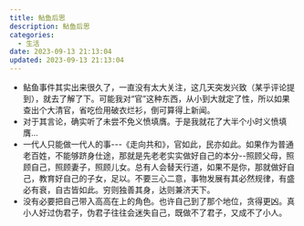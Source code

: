 ```yaml
---
title: 鲇鱼后思
description: 鲇鱼后思
categories:
  - 生活 
date: 2023-09-13 21:13:04
updated: 2023-09-13 21:13:04
---
```




- 鲇鱼事件其实出来很久了，一直没有太大关注，这几天突发兴致（某乎评论提到），就去了解了下。可能我对“官”这种东西，从小到大就定了性，所以如果查出个大清官，省吃俭用破衣烂衫，倒可算得上新闻。
- 对于其言论，确实听了未尝不免义愤填膺。于是我就花了大半个小时义愤填膺...
- 一代人只能做一代人的事---《走向共和》，官如此，民亦如此。如果作为普通老百姓，不能够跻身仕途，那就是先老老实实做好自己的本分--照顾父母，照顾自己，照顾妻子，照顾儿女。总有人会替天行道，如果不是你，那就做好自己，教育好自己的子女，足以。不要三心二意，事物发展有其必然规律，有盛必有衰，自古皆如此。穷则独善其身，达则兼济天下。
- 没有必要把自己带入高高在上的角色。也许自己到了那个地位，贪得更凶。真小人好过伪君子，伪君子往往会迷失自己，既做不了君子，又成不了小人。